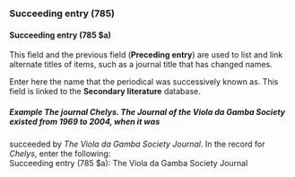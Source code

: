 ### Succeeding entry (785)

#### Succeeding entry (785 $a)
This field and the previous field (**Preceding entry**) are used to list and link alternate titles of items, such as a
journal title that has changed names.

Enter here the name that the periodical was successively known as. This field is linked to the **Secondary literature**
database.

##### Example The journal _Chelys. The Journal of the Viola da Gamba Society_ existed from 1969 to 2004, when it was
succeeded by _The Viola da Gamba Society Journal_. In the record for _Chelys_, enter the following:  
Succeeding entry (785 $a): The Viola da Gamba Society Journal
